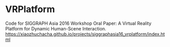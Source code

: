 # VRPlatform
Code for SIGGRAPH Asia 2016 Workshop Oral Paper: A Virtual Reality Platform for Dynamic Human-Scene Interaction. https://xiaozhuchacha.github.io/projects/siggraphasia16_vrplatform/index.html

